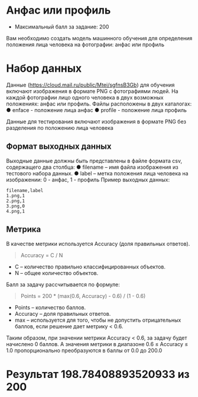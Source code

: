 # Анфас или профиль

- Максимальный балл за задание: 200

Вам необходимо создать модель машинного обучения для определения положения
лица человека на фотографии: анфас или профиль

# Набор данных

Данные (https://cloud.mail.ru/public/Mtei/sgfnsB3Gb) для обучения включают изображения в формате PNG c фотографиями
людей. На каждой фотографии лицо одного человека в двух возможных
положениях: анфас или профиль. Файлы расположены в двух каталогах:
● enface - положение лица анфас
● profile - положение лица профиль

Данные для тестирования включают изображения в формате PNG без разделения
по положению лица человека

## Формат выходных данных

Выходные данные должны быть представлены в файле формата csv, содержащего
два столбца:
● filename – имя файла изображения из тестового набора данных.
● label – метка положения лица человека на изображении: 0 - анфас, 1 -
профиль
Пример выходных данных:

```csv
filename,label
1.png,1
2.png,1
3.png,0
4.png,1
```


## Метрика

В качестве метрики используется Accuracy (доля правильных ответов).

> Accuracy = C / N

- С – количество правильно классифицированных объектов.
- N – общее количество объектов.

Балл за задачу рассчитывается по формуле:

> Points = 200 * (max(0.6, Accuracy) - 0.6) / (1 - 0.6)

- Points – количество баллов.
- Accuracy – доля правильных ответов.
- max – используется для того, чтобы не допустить отрицательных баллов, если решение дает метрику < 0.6.

Таким образом, при значении метрики Accuracy < 0.6, за задачу будет начислено 0 баллов.
А значения метрики в диапазоне 0.6 ≤  Accuracy ≤ 1.0 пропорционально преобразуются в баллы от 0.0 до 200.0 

# Результат 198.78408893520933 из 200
